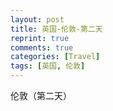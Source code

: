 ```yaml
---
layout: post
title: 英国-伦敦-第二天
reprint: true
comments: true
categories: [Travel]
tags: [英国, 伦敦]
---
```


伦敦（第二天）


<script>
    photos=[
        ["/images/2018-05-20/DSC12748.jpg", "", "75%"],
        ["/images/2018-05-20/DSC12749.jpg", "", "75%"],
        ["/images/2018-05-20/DSC12751.jpg", "", "75%"],
        ["/images/2018-05-20/DSC12759.jpg", "", "75%"],
        ["/images/2018-05-20/DSC12760.jpg", "", "75%"],
        ["/images/2018-05-20/DSC12761.jpg", "", "75%"],
        ["/images/2018-05-20/DSC12762.jpg", "", "75%"],
        ["/images/2018-05-20/DSC12766.jpg", "", "75%"],
        ["/images/2018-05-20/DSC12768.jpg", "", "75%"],
        ["/images/2018-05-20/DSC12769.jpg", "", "75%"],
        ["/images/2018-05-20/DSC12774.jpg", "", "75%"],
        ["/images/2018-05-20/DSC12777.jpg", "", "75%"],
        ["/images/2018-05-20/DSC12781.jpg", "", "75%"],
        ["/images/2018-05-20/DSC12782.jpg", "", "75%"],
        ["/images/2018-05-20/DSC12785.jpg", "", "75%"],
        ["/images/2018-05-20/DSC12800.jpg", "", "75%"],
        ["/images/2018-05-20/DSC12801.jpg", "", "75%"],
        ["/images/2018-05-20/DSC12803.jpg", "", "75%"],
        ["/images/2018-05-20/DSC12805.jpg", "", "75%"],
        ["/images/2018-05-20/DSC12806.jpg", "", "75%"],
        ["/images/2018-05-20/DSC12810.jpg", "", "75%"],
        ["/images/2018-05-20/DSC12821.jpg", "", "75%"],
        ["/images/2018-05-20/DSC12825.jpg", "", "75%"],
        ["/images/2018-05-20/DSC12831.jpg", "", "75%"],
        ["/images/2018-05-20/DSC12833.jpg", "", "75%"],
        ["/images/2018-05-20/DSC12834.jpg", "", "75%"],
        ["/images/2018-05-20/DSC12835.jpg", "", "75%"],
        ["/images/2018-05-20/DSC12839.jpg", "", "75%"],
        ["/images/2018-05-20/DSC12842.jpg", "", "75%"],
        ["/images/2018-05-20/DSC12846.jpg", "", "75%"],
        ["/images/2018-05-20/DSC12848.jpg", "", "75%"],
        ["/images/2018-05-20/DSC12854.jpg", "", "75%"],
        ["/images/2018-05-20/DSC12855.jpg", "", "75%"],
        ["/images/2018-05-20/DSC12857.jpg", "", "75%"],
        ["/images/2018-05-20/DSC12862.jpg", "", "75%"],
        ["/images/2018-05-20/DSC12863.jpg", "", "75%"],
        ["/images/2018-05-20/DSC12867.jpg", "", "75%"],
        ["/images/2018-05-20/DSC12868.jpg", "", "75%"],
        ["/images/2018-05-20/DSC12869.jpg", "", "75%"],
        ["/images/2018-05-20/DSC12871.jpg", "", "75%"],
        ["/images/2018-05-20/DSC12876.jpg", "", "75%"],
        ["/images/2018-05-20/DSC12877.jpg", "", "75%"],
        ["/images/2018-05-20/DSC12885.jpg", "", "75%"],
        ["/images/2018-05-20/DSC12889.jpg", "", "75%"],
        ["/images/2018-05-20/DSC12926.jpg", "", "75%"],
        ["/images/2018-05-20/DSC12927.jpg", "", "75%"],
        ["/images/2018-05-20/DSC12930.jpg", "", "75%"],
        ["/images/2018-05-20/DSC12932.jpg", "", "75%"],
        ["/images/2018-05-20/DSC12934.jpg", "", "75%"],
        ["/images/2018-05-20/DSC12936.jpg", "", "75%"],
        ["/images/2018-05-20/DSC12937.jpg", "", "75%"],
        ["/images/2018-05-20/DSC12941.jpg", "", "75%"],
        ["/images/2018-05-20/DSC12946.jpg", "", "75%"],
        ["/images/2018-05-20/DSC12948.jpg", "", "75%"],
        ["/images/2018-05-20/DSC12952.jpg", "", "75%"],
        ["/images/2018-05-20/DSC12963.jpg", "", "75%"],
        ["/images/2018-05-20/DSC12970.jpg", "", "75%"],
        ["/images/2018-05-20/DSC12972.jpg", "", "75%"],
        ["/images/2018-05-20/DSC12977.jpg", "", "75%"],
        ["/images/2018-05-20/DSC12987.jpg", "", "75%"],
        ["/images/2018-05-20/DSC12990.jpg", "", "75%"],
        ["/images/2018-05-20/DSC12992.jpg", "", "75%"],
        ["/images/2018-05-20/DSC13002.jpg", "", "75%"],
        ["/images/2018-05-20/DSC13003.jpg", "", "75%"],
        ["/images/2018-05-20/DSC13005.jpg", "", "75%"],
        ["/images/2018-05-20/DSC13008.jpg", "", "75%"],
        ["/images/2018-05-20/DSC13009.jpg", "", "75%"],
        ["/images/2018-05-20/DSC13014.jpg", "", "75%"],
        ["/images/2018-05-20/DSC13015.jpg", "", "75%"],
        ["/images/2018-05-20/DSC13017.jpg", "", "75%"],
    ];
    for (var i=0; i<photos.length; i++)
    {
        document.write("<figure><a href=\"" + photos[i][0] + "\" target=\"_blank\">")
        document.write("<img src=\"" + photos[i][0] + "\" alt=\"" + photos[i][1] + "\" width=\"" + photos[i][2] + "\">")
        document.write("</a></figure>")

        if (photos[i].length > 3)
            document.write(photos[i][3] + "<br><br>")
        else if (photos[i][1].length > 0)
            document.write(photos[i][1] + "<br><br>")
        else
            document.write("<br>")
    }
</script>
